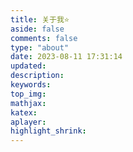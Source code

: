 ```yaml
---
title: 关于我⭐
aside: false
comments: false
type: "about"
date: 2023-08-11 17:31:14
updated:
description:
keywords:
top_img:
mathjax:
katex:
aplayer:
highlight_shrink:
---
```

